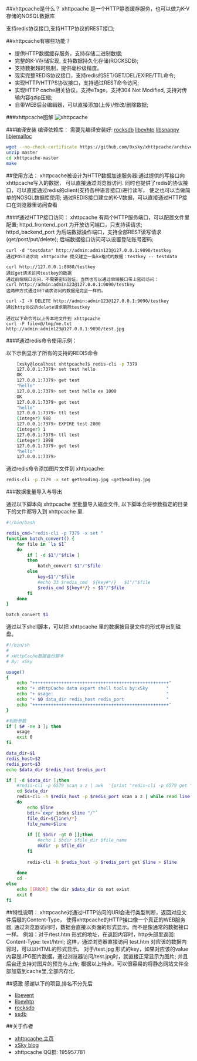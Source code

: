 
##xhttpcache是什么？
xhttpcache 是一个HTTP静态缓存服务，也可以做为K-V存储的NOSQL数据库

支持redis协议接口,支持HTTP协议的REST接口;

##xhttpcache有哪些功能？
* 提供HTTP数据缓存服务，支持存储二进制数据; 
* 完整的K-V存储实现,  支持数据持久化存储(ROCKSDB); 
* 支持数据超时机制，提供毫秒级精度。
* 现实完整REDIS协议接口，支持redis的SET/GET/DEL/EXIRE/TTL命令;
* 实现HTTP/HTTPS协议接口，支持通过REST命令访问;
* 实现HTTP cache相关协议，支持eTage，支持304 Not Modified, 支持对传输内容gzip压缩;
* 自带WEB后台编辑器，可以直接添加(上传)/修改/删除数据;
    
###xhttpcache图解
![xhttpcache](http://xhttpcache.0xsky.com/images/plans.png)


###编译安装
编译依赖库：
需要先编译安装好:
  [rocksdb](https://github.com/facebook/rocksdb)
  [libevhtp](https://github.com/ellzey/libevhtp)
  [libsnappy](https://github.com/google/snappy)
  [libjemalloc](http://jemalloc.net/)
  
```bash
wget --no-check-certificate https://github.com/0xsky/xhttpcache/archive/master.zip
unzip master
cd xhttpcache-master
make
``` 

##使用方法：
xhttpcache被设计为HTTP数据加速服务器:通过提供的写接口向xhttpcache写入的数据，
可以直接通过浏览器访问.
同时也提供了redis的协议接口，可以直接通过redis的client(支持各种语言接口)进行读写，
使之也可以当做简单的NOSQL数据库使用;
通过REDIS接口建立的K-V数据，可以直接通过HTTP接口在浏览器里访问查看
    
####通过HTTP接口访问：
xhttpcache 有两个HTTP服务端口，可以配置文件里配置;
httpd_frontend_port 为开放访问端口，只支持读请求;
httpd_backend_port  为后端数据操作端口，支持全部REST读写请求(get/post/put/delete);
后端数据接口访问可以设置登陆账号密码;

    curl -d "testdata" http://admin:admin123@127.0.0.1:9090/testkey
    通过POST请求向 xhttpcache 提交建立一条kv格式的数据：testkey -- testdata
    
    curl http://127.0.0.1:8080/testkey
    通过get请求访问testkey的数据
    通过前端端口访问，不需要密码验证，当然也可以通过后端接口带上密码访问：
    curl http://admin:admin123@127.0.0.1:9090/testkey
    这两种方式通过GET请求访问的数据是完全一样的。
    
    curl -I -X DELETE http://admin:admin123@127.0.0.1:9090/testkey
    通过http协议的delete请求删除testkey
    
    通过以下命令可以上传本地文件到 xhttpcache
    curl -F file=@/tmp/me.txt http://admin:admin123@127.0.0.1:9090/test.jpg
    
####通过redis命令使用示例：

以下示例显示了所有的支持的REDIS命令
```bash
    [xsky@localhost xhttpcache]$ redis-cli -p 7379
    127.0.0.1:7379> set test hello 
    OK
    127.0.0.1:7379> get test
    "hello"
    127.0.0.1:7379> set test hello ex 1000
    OK
    127.0.0.1:7379> get test
    "hello"
    127.0.0.1:7379> ttl test
    (integer) 988
    127.0.0.1:7379> EXPIRE test 2000
    (integer) 1
    127.0.0.1:7379> ttl test
    (integer) 1998
    127.0.0.1:7379> get test
    "hello"
    127.0.0.1:7379> 
```

通过redis命令添加图片文件到 xhttpcache:
```bash
redis-cli -p 7379 -x set getheadimg.jpg <getheadimg.jpg
```

###数据批量导入与导出

通过以下脚本向 xhttpcache 里批量导入磁盘文件,
以下脚本会将参数指定的目录下的文件都导入到 xhttpcache 里.

```bash
#!/bin/bash

redis_cmd="redis-cli -p 7379 -x set "
function batch_convert() {
    for file in `ls $1`
    do
        if [ -d $1"/"$file ]
        then
            batch_convert $1"/"$file
        else
            key=$1"/"$file       
            #echo 33 $redis_cmd  ${key#*/}   $1"/"$file
            $redis_cmd ${key#*/} < $1"/"$file
        fi
    done
}

batch_convert $1

```

通过以下shell脚本，可以把 xhttpcache 里的数据按目录文件的形式导出到磁盘。
```bash
#!/bin/sh
# 
# xHttpCache数据备份脚本
# By: xSky

usage()
{
    echo "++++++++++++++++++++++++++++++++++++++++++++++++++++" 
    echo "+ xHttpCache data export shell tools by:xSky       " 
    echo "+ usage:                                           " 
    echo "+ $0 data_dir redis_host redis_port                " 
    echo "++++++++++++++++++++++++++++++++++++++++++++++++++++" 
}

#判断参数
if [ $# -ne 3 ]; then
    usage
    exit 0
fi

data_dir=$1
redis_host=$2
redis_port=$3
echo $data_dir $redis_host $redis_port

if [ -d $data_dir ];then
    #redis-cli -p 6579 scan a z | awk  '{print "redis-cli -p 6579 get "$0 " >"$0}'|sh
    cd $data_dir
    redis-cli -h $redis_host -p $redis_port scan a z | while read line
    do
        echo $line 
        bdir=`expr index $line "/"`
        file_dir=${line%/*}
        file_name=$line
        
        if [[ $bdir -gt 0 ]];then
            #echo 1 $bdir $file_dir $file_name
            mkdir -p $file_dir
        fi
        
        redis-cli -h $redis_host -p $redis_port get $line > $line
    
    done
    cd -
else
    echo [ERROR] the dir $data_dir do not exist
    exit 0
fi


```

    
##特性说明：
    xhttpcache对通过HTTP访问的URI会进行类型判断，返回对应文件后缀的Content-Type，
    使得xhttpcache的HTTP接口像一个真正的WEB服务器,
    通过浏览器访问时，数据会直接以页面的形式显示。而不是像通常的数据接口一样。
    例如：对于/test.htm 形式的地址，在返回内容时，http头部里返回: Content-Type: text/html;
    这样，通过浏览器直接访问 test.htm 对应该的数据内容时，可以以HTML的形式显示。
    对于/test.jpg 形式的key，如果对应该的value内容是JPG图片数据，通过浏览器访问/test.jpg时，就直接正常显示为图片;
    并且后台还支持对图片的预览与上传;
    根据以上特点，可以很容易的将静态网站文件全部加载到cache里,全部内存化.

##感激
感谢以下的项目,排名不分先后

* [libevent](http://libevent.org/) 
* [libevhtp](https://github.com/ellzey/libevhtp)
* [rocksdb](http://rocksdb.org/)
* [ssdb](http://ssdb.io/)


##关于作者
* [xhttpcache 主页](http://xhttpcache.0xsky.com/)
* [xSky blog](http://www.0xsky.com/) 
* xhttpcache QQ群: 195957781
